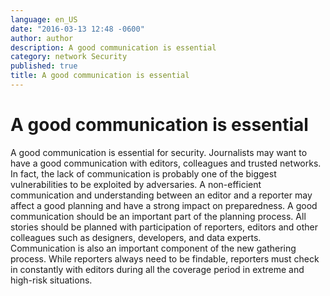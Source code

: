 ```yaml
---
language: en_US
date: "2016-03-13 12:48 -0600"
author: author
description: A good communication is essential
category: network Security
published: true
title: A good communication is essential
---
```



# A good communication is essential

A good communication is essential for security. 
Journalists may want to have a good communication with editors, colleagues and trusted networks. 
In fact, the lack of communication is probably one of the biggest vulnerabilities to be exploited by adversaries. A non-efficient communication and understanding between an editor and a reporter may affect a good planning and have a strong impact on preparedness.
A good communication should be an important part of the planning process. All stories should be planned with participation of reporters, editors and other colleagues such as designers, developers, and data experts. Communication is also an important component of the new gathering process.  While reporters always need to be findable, reporters must check in constantly with editors during all the coverage period in extreme and high-risk situations.
